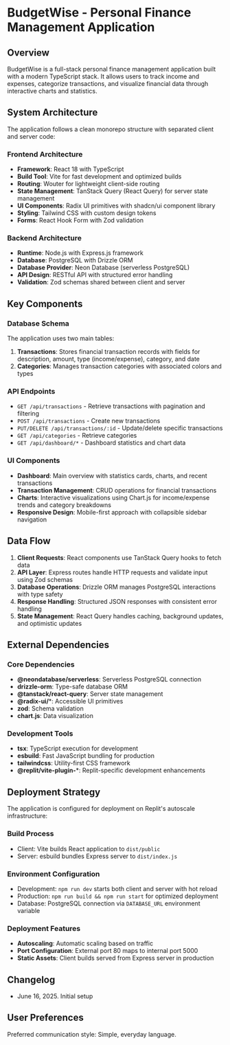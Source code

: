 # BudgetWise - Personal Finance Management Application

## Overview

BudgetWise is a full-stack personal finance management application built with a modern TypeScript stack. It allows users to track income and expenses, categorize transactions, and visualize financial data through interactive charts and statistics.

## System Architecture

The application follows a clean monorepo structure with separated client and server code:

### Frontend Architecture
- **Framework**: React 18 with TypeScript
- **Build Tool**: Vite for fast development and optimized builds
- **Routing**: Wouter for lightweight client-side routing
- **State Management**: TanStack Query (React Query) for server state management
- **UI Components**: Radix UI primitives with shadcn/ui component library
- **Styling**: Tailwind CSS with custom design tokens
- **Forms**: React Hook Form with Zod validation

### Backend Architecture
- **Runtime**: Node.js with Express.js framework
- **Database**: PostgreSQL with Drizzle ORM
- **Database Provider**: Neon Database (serverless PostgreSQL)
- **API Design**: RESTful API with structured error handling
- **Validation**: Zod schemas shared between client and server

## Key Components

### Database Schema
The application uses two main tables:
1. **Transactions**: Stores financial transaction records with fields for description, amount, type (income/expense), category, and date
2. **Categories**: Manages transaction categories with associated colors and types

### API Endpoints
- `GET /api/transactions` - Retrieve transactions with pagination and filtering
- `POST /api/transactions` - Create new transactions
- `PUT/DELETE /api/transactions/:id` - Update/delete specific transactions
- `GET /api/categories` - Retrieve categories
- `GET /api/dashboard/*` - Dashboard statistics and chart data

### UI Components
- **Dashboard**: Main overview with statistics cards, charts, and recent transactions
- **Transaction Management**: CRUD operations for financial transactions
- **Charts**: Interactive visualizations using Chart.js for income/expense trends and category breakdowns
- **Responsive Design**: Mobile-first approach with collapsible sidebar navigation

## Data Flow

1. **Client Requests**: React components use TanStack Query hooks to fetch data
2. **API Layer**: Express routes handle HTTP requests and validate input using Zod schemas
3. **Database Operations**: Drizzle ORM manages PostgreSQL interactions with type safety
4. **Response Handling**: Structured JSON responses with consistent error handling
5. **State Management**: React Query handles caching, background updates, and optimistic updates

## External Dependencies

### Core Dependencies
- **@neondatabase/serverless**: Serverless PostgreSQL connection
- **drizzle-orm**: Type-safe database ORM
- **@tanstack/react-query**: Server state management
- **@radix-ui/***: Accessible UI primitives
- **zod**: Schema validation
- **chart.js**: Data visualization

### Development Tools
- **tsx**: TypeScript execution for development
- **esbuild**: Fast JavaScript bundling for production
- **tailwindcss**: Utility-first CSS framework
- **@replit/vite-plugin-***: Replit-specific development enhancements

## Deployment Strategy

The application is configured for deployment on Replit's autoscale infrastructure:

### Build Process
- Client: Vite builds React application to `dist/public`
- Server: esbuild bundles Express server to `dist/index.js`

### Environment Configuration
- Development: `npm run dev` starts both client and server with hot reload
- Production: `npm run build && npm run start` for optimized deployment
- Database: PostgreSQL connection via `DATABASE_URL` environment variable

### Deployment Features
- **Autoscaling**: Automatic scaling based on traffic
- **Port Configuration**: External port 80 maps to internal port 5000
- **Static Assets**: Client builds served from Express server in production

## Changelog
- June 16, 2025. Initial setup

## User Preferences

Preferred communication style: Simple, everyday language.